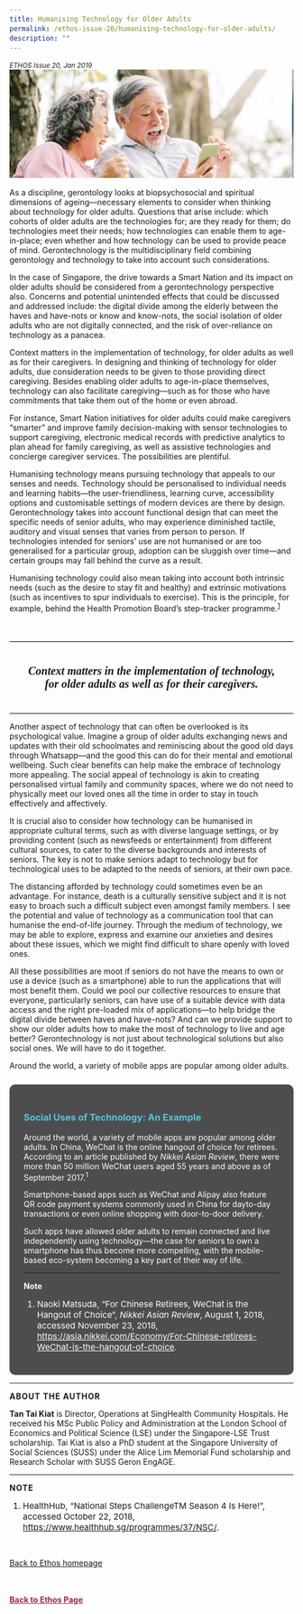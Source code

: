 ```yaml
---
title: Humanising Technology for Older Adults
permalink: /ethos-issue-20/humanising-technology-for-older-adults/
description: ""
---
```

<style>

.back a
{
	color: #9f2943;
	font-weight: bold;
}

#banner img
{
	width:100%;
}
	
.author
{
border-bottom: 1px solid black;
margin-top:40px;
padding-bottom:30px;
border-top: 1px solid black;	

}

.author p {
	font-size: 0.9em;
	line-height:24px !important;
	}	

.break
{
   border-top: 1px solid  black;
   border-bottom: 1px solid black;
	 padding:20px;
	text-align:center;
	margin-top:50px;
}
	
.break1
{
font-family: Georgia;
	font-size:20px;
	font-style: italic;
	font-weight: bold;
}

.boxheader {
	color: white !important;
	}	

.containerbox {
	background-color: #4d4d4f;
	border-radius: 10px;
	padding: 5%;
	margin-top: 5%;
	color: white;
	}	
.containerbox h3 {
	color: #58c6d5;
	}
.containerbox a {
	color:white;
	}	
	
li {
	font-size: 15px !important;
	
	}	

</style>

<em><small>ETHOS Issue 20, Jan 2019</small></em>
<img src="/images/Cropped_images/Ethos_Issue_20/20_Banner_Humanising_Technology_for_Older_Adults.jpg">

  
<p>As a discipline, gerontology looks at biopsychosocial and spiritual dimensions of ageing—necessary elements to consider when thinking about technology for older adults. Questions that arise include: which cohorts of older adults are the technologies for; are they ready for them; do technologies meet their needs; how technologies can enable them to age-in-place; even whether and how technology can be used to provide peace of mind. Gerontechnology is the multidisciplinary field combining gerontology and technology to take into account such considerations.</p>  
  
<p>In the case of Singapore, the drive towards a Smart Nation and its impact on older adults should be considered from a gerontechnology perspective also. Concerns and potential unintended effects that could be discussed and addressed include: the digital divide among the elderly between the haves and have-nots or know and know-nots, the social isolation of older adults who are not digitally connected, and the risk of over-reliance on technology as a panacea.</p>  
  
<p>Context matters in the implementation of technology, for older adults as well as for their caregivers. In designing and thinking of technology for older adults, due consideration needs to be given to those providing direct caregiving. Besides enabling older adults to age-in-place themselves, technology can also facilitate caregiving—such as for those who have commitments that take them out of the home or even abroad.</p>  
  
<p>For instance, Smart Nation initiatives for older adults could make caregivers “smarter” and improve family decision-making with sensor technologies to support caregiving, electronic medical records with predictive analytics to plan ahead for family caregiving, as well as assistive technologies and concierge caregiver services. The possibilities are plentiful.</p>  
  
<p>Humanising technology means pursuing technology that appeals to our senses and needs. Technology should be personalised to individual needs and learning habits—the user-friendliness, learning curve, accessibility options and customisable settings of modern devices are there by design. Gerontechnology takes into account functional design that can meet the specific needs of senior adults, who may experience diminished tactile, auditory and visual senses that varies from person to person. If technologies intended for seniors’ use&nbsp;are not humanised or are too generalised for a particular group, adoption can be sluggish over time—and certain groups may fall behind the curve as a result.</p>  
  
<p>Humanising technology could also mean taking into account both intrinsic needs (such as the desire to stay fit and healthy) and extrinsic motivations (such as incentives to spur individuals to exercise). This is the principle, for example, behind the Health Promotion Board’s step-tracker programme.<sup><a href="#notes">1</a></sup></p>  
  
<div class="break">  
  
<p class="break1">  
Context matters in the implementation of technology, for older adults as well as for their caregivers.  
</p>  
  
</div>  
  
<p>Another aspect of technology that can often be overlooked is its psychological value. Imagine a group of older adults exchanging news and updates with their old schoolmates and reminiscing about the good old days through Whatsapp—and the good this can do for their mental and emotional wellbeing. Such clear benefits can help make the embrace of technology more appealing. The social appeal of technology is akin to creating personalised virtual family and community spaces, where we do not need to physically meet our loved ones all the time in order to stay in touch effectively and affectively.</p>  
  
<p>It is crucial also to consider how technology can be humanised in appropriate cultural terms, such as with diverse language settings, or by providing content (such as newsfeeds or entertainment) from different cultural sources, to cater to the diverse backgrounds and interests of seniors. The key is not to make seniors adapt to technology but for technological uses to be adapted to the needs of seniors, at their own pace.</p>  
  
<p>The distancing afforded by technology could sometimes even be an advantage. For instance, death is a culturally sensitive subject and it is not easy to broach such a difficult subject even amongst family members. I see the potential and value of technology as a communication tool that can humanise the end-of-life journey. Through the medium of technology, we may be able to explore, express and examine our anxieties and desires about these issues, which we might find difficult to share openly with loved ones.</p>  
  
<p>All these possibilities are moot if seniors do not have the means to own or use a device (such as a smartphone) able to run the applications that will most benefit them. Could we pool our collective resources to ensure that everyone, particularly seniors, can have use of a suitable device with data access and the right pre-loaded mix of applications—to help bridge the digital divide between haves and have-nots? And can we provide support to show our older adults how to make the most of technology to live and age better? Gerontechnology is not just about technological solutions but also social ones. We will have to do it together.</p>  
  
  
  
  
<p class="small-text text">Around the world, a variety of mobile apps are popular among older adults. </p>  
  
  
  
  
<div class="containerbox">  
  
  
<h3 class="title">Social Uses of Technology: An Example</h3>  
<p class="text">Around the world, a variety of mobile apps are popular among older adults. In China, WeChat is the online hangout of choice for retirees. According to an article published by <em>Nikkei Asian Review</em>, there were more than 50 million WeChat users aged 55 years and above as of September 2017.<sup>1</sup></p>  
<p class="text">Smartphone-based apps such as WeChat and Alipay also feature QR code payment systems commonly used in China for dayto-day transactions or even online shopping with door-to-door delivery.</p>  
<p class="text">Such apps have allowed older adults to remain connected and live independently using technology—the case for seniors to own a smartphone has thus become more compelling, with the mobile-based eco-system becoming a key part of their way of life.</p>  
<hr>  
<p><strong>Note</strong></p>  
<ol>  
<li class="small-text">  
    Naoki Matsuda, “For Chinese Retirees, WeChat is the Hangout of Choice”, <em>Nikkei Asian Review</em>, August 1, 2018, accessed November 23, 2018, <a href="https://asia.nikkei.com/Economy/For-Chinese-retirees-WeChat-is-the-hangout-of-choice">https://asia.nikkei.com/Economy/For-Chinese-retirees-WeChat-is-the-hangout-of-choice</a>.  
    </li>  
</ol>  
  
  
  
</div>  
  
  
  
  
  
  
<hr>  
  
<p style="font-weight: bold; letter-spacing: 1px;" class="small-text">ABOUT THE AUTHOR</p>  
  
<p class="small-text"><strong>Tan Tai Kiat</strong> is Director, Operations at  
            SingHealth Community Hospitals. He received  
            his MSc Public Policy and Administration at  
            the London School of Economics and Political  
            Science (LSE) under the Singapore-LSE Trust  
            scholarship. Tai Kiat is also a PhD student at  
            the Singapore University of Social Sciences  
            (SUSS) under the Alice Lim Memorial Fund  
            scholarship and Research Scholar with SUSS  
            Geron EngAGE.</p>  
  
<hr>  
  
<p style="font-weight: bold; letter-spacing: 1px;" class="small-text"><a name="notes"></a>NOTE</p>  
  
<ol>  
<li class="small-text">HealthHub, “National Steps ChallengeTM Season 4 Is Here!”, accessed October 22, 2018, <a href="https://www.healthhub.sg/programmes/37/NSC/">https://www.healthhub.sg/programmes/37/NSC/</a>.</li>  
</ol>  
  
<br>  
  
<p><a href="../../ethos.html">Back to Ethos homepage</a></p>




<br>
<br>	
<div class="back">
<a href="/ethos/">Back to Ethos Page</a>	
</div>